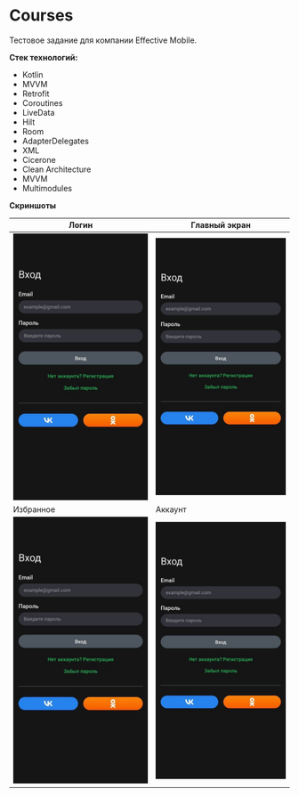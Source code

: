 # Courses

Тестовое задание для компании Effective Mobile.

**Стек технологий:**


- Kotlin
- MVVM
- Retrofit 
- Coroutines
- LiveData
- Hilt
- Room
- AdapterDelegates
- XML
- Cicerone 
- Clean Architecture
- MVVM
- Multimodules


**Скриншоты**

| Логин | Главный экран |
|--|--|
| ![alt text](screenshots/courses_screen_1.jpeg) | ![alt text](screenshots/courses_screen_1.jpeg) |
| Избранное | Аккаунт |
| ![alt text](screenshots/courses_screen_1.jpeg) | ![alt text](screenshots/courses_screen_1.jpeg) |


